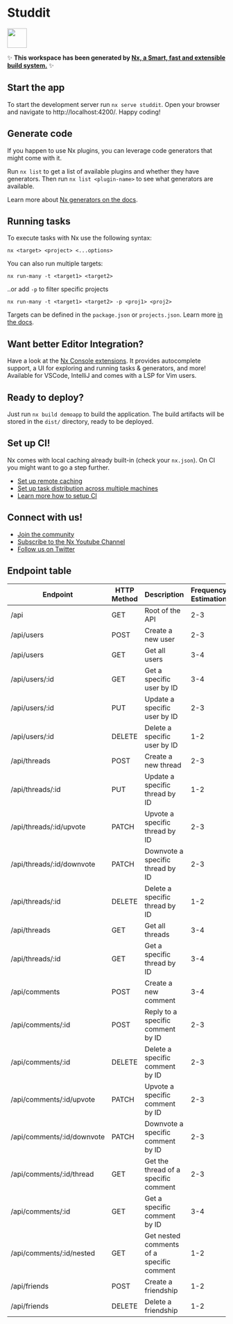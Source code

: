 # Studdit

<a alt="Nx logo" href="https://nx.dev" target="_blank" rel="noreferrer"><img src="https://raw.githubusercontent.com/nrwl/nx/master/images/nx-logo.png" width="45"></a>

✨ **This workspace has been generated by [Nx, a Smart, fast and extensible build system.](https://nx.dev)** ✨


## Start the app

To start the development server run `nx serve studdit`. Open your browser and navigate to http://localhost:4200/. Happy coding!


## Generate code

If you happen to use Nx plugins, you can leverage code generators that might come with it.

Run `nx list` to get a list of available plugins and whether they have generators. Then run `nx list <plugin-name>` to see what generators are available.

Learn more about [Nx generators on the docs](https://nx.dev/plugin-features/use-code-generators).

## Running tasks

To execute tasks with Nx use the following syntax:

```
nx <target> <project> <...options>
```

You can also run multiple targets:

```
nx run-many -t <target1> <target2>
```

..or add `-p` to filter specific projects

```
nx run-many -t <target1> <target2> -p <proj1> <proj2>
```

Targets can be defined in the `package.json` or `projects.json`. Learn more [in the docs](https://nx.dev/core-features/run-tasks).

## Want better Editor Integration?

Have a look at the [Nx Console extensions](https://nx.dev/nx-console). It provides autocomplete support, a UI for exploring and running tasks & generators, and more! Available for VSCode, IntelliJ and comes with a LSP for Vim users.

## Ready to deploy?

Just run `nx build demoapp` to build the application. The build artifacts will be stored in the `dist/` directory, ready to be deployed.

## Set up CI!

Nx comes with local caching already built-in (check your `nx.json`). On CI you might want to go a step further.

- [Set up remote caching](https://nx.dev/core-features/share-your-cache)
- [Set up task distribution across multiple machines](https://nx.dev/core-features/distribute-task-execution)
- [Learn more how to setup CI](https://nx.dev/recipes/ci)

## Connect with us!

- [Join the community](https://nx.dev/community)
- [Subscribe to the Nx Youtube Channel](https://www.youtube.com/@nxdevtools)
- [Follow us on Twitter](https://twitter.com/nxdevtools)

## Endpoint table

| Endpoint              | HTTP Method | Description                                | Frequency Estimation |
|-----------------------|-------------|--------------------------------------------|----------------------|
| /api                  | GET         | Root of the API                            | 2-3                  |
| /api/users            | POST        | Create a new user                          | 2-3                  |
| /api/users            | GET         | Get all users                              | 3-4                  |
| /api/users/:id        | GET         | Get a specific user by ID                  | 3-4                  |
| /api/users/:id        | PUT         | Update a specific user by ID               | 2-3                  |
| /api/users/:id        | DELETE      | Delete a specific user by ID               | 1-2                  |
| /api/threads          | POST        | Create a new thread                        | 2-3                  |
| /api/threads/:id      | PUT         | Update a specific thread by ID             | 1-2                  |
| /api/threads/:id/upvote | PATCH     | Upvote a specific thread by ID             | 2-3                  |
| /api/threads/:id/downvote | PATCH   | Downvote a specific thread by ID           | 2-3                  |
| /api/threads/:id      | DELETE      | Delete a specific thread by ID             | 1-2                  |
| /api/threads          | GET         | Get all threads                            | 3-4                  |
| /api/threads/:id      | GET         | Get a specific thread by ID                | 3-4                  |
| /api/comments         | POST        | Create a new comment                       | 3-4                  |
| /api/comments/:id     | POST        | Reply to a specific comment by ID          | 2-3                  |
| /api/comments/:id     | DELETE      | Delete a specific comment by ID            | 2-3                  |
| /api/comments/:id/upvote | PATCH    | Upvote a specific comment by ID            | 2-3                  |
| /api/comments/:id/downvote | PATCH  | Downvote a specific comment by ID          | 2-3                  |
| /api/comments/:id/thread | GET      | Get the thread of a specific comment       | 2-3                  |
| /api/comments/:id     | GET         | Get a specific comment by ID               | 3-4                  |
| /api/comments/:id/nested | GET      | Get nested comments of a specific comment  | 1-2                  |
| /api/friends          | POST        | Create a friendship                        | 1-2                  |
| /api/friends          | DELETE      | Delete a friendship                        | 1-2                  |